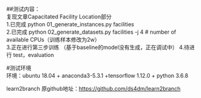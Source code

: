 ##测试内容：  
复现文章Capacitated Facility Location部分  
1.已完成  python 01_generate_instances.py facilities  
2.已完成 python 02_generate_datasets.py facilities -j 4  # number of available CPUs（训练样本修改为2w）  
3.正在进行第三步训练 （基于baseline的model没有生成，正在调试中）
4.待进行 test，evaluation

#测试环境  
环境：ubuntu 18.04 + anaconda3-5.3.1 +tensorflow 1.12.0 + python 3.6.8

learn2branch 原github地址：https://github.com/ds4dm/learn2branch
